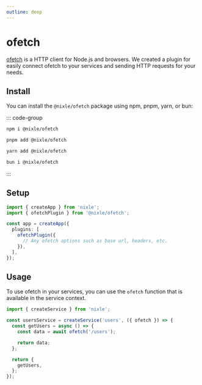 ```yaml
---
outline: deep
---
```


# ofetch

[ofetch](https://github.com/unjs/ofetch) is a HTTP client for Node.js and browsers. We created a plugin for easily connect ofetch to your services and sending HTTP requests for your needs.

## Install

You can install the `@nixle/ofetch` package using npm, pnpm, yarn, or bun:

::: code-group

```sh [npm]
npm i @nixle/ofetch
```

```sh [pnpm]
pnpm add @nixle/ofetch
```

```sh [yarn]
yarn add @nixle/ofetch
```

```sh [bun]
bun i @nixle/ofetch
```

:::

## Setup

```ts
import { createApp } from 'nixle';
import { ofetchPlugin } from '@nixle/ofetch';

const app = createApp({
  plugins: [
    ofetchPlugin({
      // Any ofetch options such as base url, headers, etc.
    }),
  ],
});
```

## Usage

To use ofetch in your services, you can use the `ofetch` function that is available in the service context.

```ts
import { createService } from 'nixle';

const usersService = createService('users', ({ ofetch }) => {
  const getUsers = async () => {
    const data = await ofetch('/users');

    return data;
  };

  return {
    getUsers,
  };
});
```
